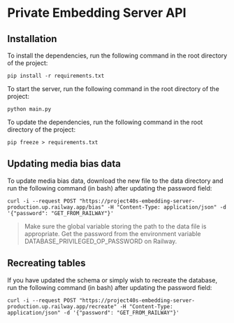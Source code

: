 # Private Embedding Server API

## Installation

To install the dependencies, run the following command in the root directory of the project:

```
pip install -r requirements.txt
```

To start the server, run the following command in the root directory of the project:

```
python main.py
```

To update the dependencies, run the following command in the root directory of the project:

```
pip freeze > requirements.txt
```


## Updating media bias data

To update media bias data, download the new file to the data directory and 
run the following command (in bash) after updating the password field:
```
curl -i --request POST "https://project40s-embedding-server-production.up.railway.app/bias" -H "Content-Type: application/json" -d '{"password": "GET_FROM_RAILWAY"}'
```
> Make sure the global variable storing the path to the data file is appropriate.
> Get the password from the environment variable DATABASE_PRIVILEGED_OP_PASSWORD on Railway.

## Recreating tables

If you have updated the schema or simply wish to recreate the database, 
run the following command (in bash) after updating the password field:
```
curl -i --request POST "https://project40s-embedding-server-production.up.railway.app/recreate" -H "Content-Type: application/json" -d '{"password": "GET_FROM_RAILWAY"}'
```

